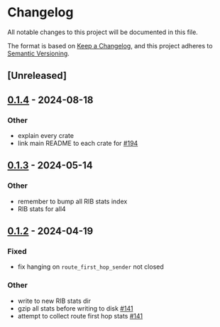 # Changelog
All notable changes to this project will be documented in this file.

The format is based on [Keep a Changelog](https://keepachangelog.com/en/1.0.0/),
and this project adheres to [Semantic Versioning](https://semver.org/spec/v2.0.0.html).

## [Unreleased]

## [0.1.4](https://github.com/SichangHe/internet_route_verification/compare/route_verification_rib_stats-v0.1.3...route_verification_rib_stats-v0.1.4) - 2024-08-18

### Other
- explain every crate
- link main README to each crate for [#194](https://github.com/SichangHe/internet_route_verification/pull/194)

## [0.1.3](https://github.com/SichangHe/internet_route_verification/compare/route_verification_rib_stats-v0.1.2...route_verification_rib_stats-v0.1.3) - 2024-05-14

### Other
- remember to bump all RIB stats index
- RIB stats for all4

## [0.1.2](https://github.com/SichangHe/internet_route_verification/compare/route_verification_rib_stats-v0.1.1...route_verification_rib_stats-v0.1.2) - 2024-04-19

### Fixed
- fix hanging on `route_first_hop_sender` not closed

### Other
- write to new RIB stats dir
- gzip all stats before writing to disk [#141](https://github.com/SichangHe/internet_route_verification/pull/141)
- attempt to collect route first hop stats [#141](https://github.com/SichangHe/internet_route_verification/pull/141)
